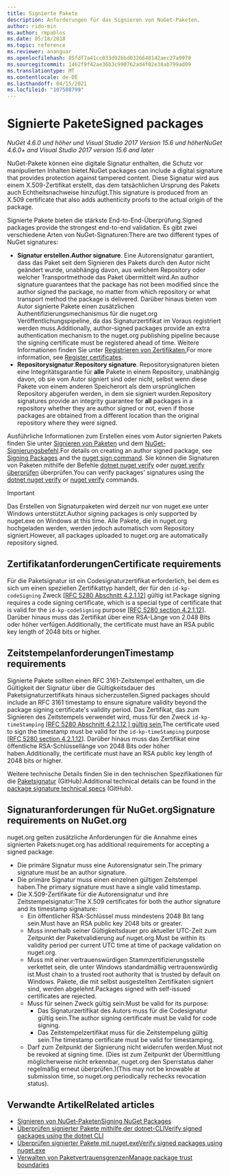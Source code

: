 ```yaml
---
title: Signierte Pakete
description: Anforderungen für das Signieren von NuGet-Paketen.
author: rido-min
ms.author: rmpablos
ms.date: 05/18/2018
ms.topic: reference
ms.reviewer: ananguar
ms.openlocfilehash: 85fdf7a41cc033d92bbd0326648142aec27a9970
ms.sourcegitcommit: 1462f9f42ae36b3c990762ad4f02e38ab799ad09
ms.translationtype: MT
ms.contentlocale: de-DE
ms.lasthandoff: 04/15/2021
ms.locfileid: "107508799"
---
```

# <a name="signed-packages"></a><span data-ttu-id="86245-103">Signierte Pakete</span><span class="sxs-lookup"><span data-stu-id="86245-103">Signed packages</span></span>

<span data-ttu-id="86245-104">*NuGet 4.6.0 und höher und Visual Studio 2017 Version 15.6 und höher*</span><span class="sxs-lookup"><span data-stu-id="86245-104">*NuGet 4.6.0+ and Visual Studio 2017 version 15.6 and later*</span></span>

<span data-ttu-id="86245-105">NuGet-Pakete können eine digitale Signatur enthalten, die Schutz vor manipulierten Inhalten bietet.</span><span class="sxs-lookup"><span data-stu-id="86245-105">NuGet packages can include a digital signature that provides protection against tampered content.</span></span> <span data-ttu-id="86245-106">Diese Signatur wird aus einem X.509-Zertifikat erstellt, das dem tatsächlichen Ursprung des Pakets auch Echtheitsnachweise hinzufügt.</span><span class="sxs-lookup"><span data-stu-id="86245-106">This signature is produced from an X.509 certificate that also adds authenticity proofs to the actual origin of the package.</span></span>

<span data-ttu-id="86245-107">Signierte Pakete bieten die stärkste End-to-End-Überprüfung.</span><span class="sxs-lookup"><span data-stu-id="86245-107">Signed packages provide the strongest end-to-end validation.</span></span> <span data-ttu-id="86245-108">Es gibt zwei verschiedene Arten von NuGet-Signaturen:</span><span class="sxs-lookup"><span data-stu-id="86245-108">There are two different types of NuGet signatures:</span></span>
- <span data-ttu-id="86245-109">**Signatur erstellen.**</span><span class="sxs-lookup"><span data-stu-id="86245-109">**Author signature**.</span></span> <span data-ttu-id="86245-110">Eine Autorensignatur garantiert, dass das Paket seit dem Signieren des Pakets durch den Autor nicht geändert wurde, unabhängig davon, aus welchem Repository oder welcher Transportmethode das Paket übermittelt wird.</span><span class="sxs-lookup"><span data-stu-id="86245-110">An author signature guarantees that the package has not been modified since the author signed the package, no matter from which repository or what transport method the package is delivered.</span></span> <span data-ttu-id="86245-111">Darüber hinaus bieten vom Autor signierte Pakete einen zusätzlichen Authentifizierungsmechanismus für die nuget.org Veröffentlichungspipeline, da das Signaturzertifikat im Voraus registriert werden muss.</span><span class="sxs-lookup"><span data-stu-id="86245-111">Additionally, author-signed packages provide an extra authentication mechanism to the nuget.org publishing pipeline because the signing certificate must be registered ahead of time.</span></span> <span data-ttu-id="86245-112">Weitere Informationen finden Sie unter [Registrieren von Zertifikaten.](#signature-requirements-on-nugetorg)</span><span class="sxs-lookup"><span data-stu-id="86245-112">For more information, see [Register certificates](#signature-requirements-on-nugetorg).</span></span>
- <span data-ttu-id="86245-113">**Repositorysignatur**.</span><span class="sxs-lookup"><span data-stu-id="86245-113">**Repository signature**.</span></span> <span data-ttu-id="86245-114">Repositorysignaturen bieten eine Integritätsgarantie für **alle** Pakete in einem Repository, unabhängig davon, ob sie vom Autor signiert sind oder nicht, selbst wenn diese Pakete von einem anderen Speicherort als dem ursprünglichen Repository abgerufen werden, in dem sie signiert wurden.</span><span class="sxs-lookup"><span data-stu-id="86245-114">Repository signatures provide an integrity guarantee for **all** packages in a repository whether they are author signed or not, even if those packages are obtained from a different location than the original repository where they were signed.</span></span>   

<span data-ttu-id="86245-115">Ausführliche Informationen zum Erstellen eines vom Autor signierten Pakets finden Sie unter [Signieren von Paketen](../create-packages/Sign-a-package.md) und dem [NuGet-Signierungsbefehl](../reference/cli-reference/cli-ref-sign.md).</span><span class="sxs-lookup"><span data-stu-id="86245-115">For details on creating an author signed package, see [Signing Packages](../create-packages/Sign-a-package.md) and the [nuget sign command](../reference/cli-reference/cli-ref-sign.md).</span></span> <span data-ttu-id="86245-116">Sie können die Signaturen von Paketen mithilfe der Befehle [dotnet nuget verify](/dotnet/core/tools/dotnet-nuget-verify) oder [nuget verify überprüfen](../reference/cli-reference/cli-ref-verify.md) überprüfen.</span><span class="sxs-lookup"><span data-stu-id="86245-116">You can verify packages' signatures using the [dotnet nuget verify](/dotnet/core/tools/dotnet-nuget-verify) or [nuget verify](../reference/cli-reference/cli-ref-verify.md) commands.</span></span>

> [!Important]
> <span data-ttu-id="86245-117">Das Erstellen von Signaturpaketen wird derzeit nur von nuget.exe unter Windows unterstützt.</span><span class="sxs-lookup"><span data-stu-id="86245-117">Author signing packages is only supported by nuget.exe on Windows at this time.</span></span> <span data-ttu-id="86245-118">Alle Pakete, die in nuget.org hochgeladen werden, werden jedoch automatisch vom Repository signiert.</span><span class="sxs-lookup"><span data-stu-id="86245-118">However, all packages uploaded to nuget.org are automatically repository signed.</span></span>

## <a name="certificate-requirements"></a><span data-ttu-id="86245-119">Zertifikatanforderungen</span><span class="sxs-lookup"><span data-stu-id="86245-119">Certificate requirements</span></span>

<span data-ttu-id="86245-120">Für die Paketsignatur ist ein Codesignaturzertifikat erforderlich, bei dem es sich um einen speziellen Zertifikattyp handelt, der für den `id-kp-codeSigning` Zweck [[RFC 5280 Abschnitt 4.2.1.12](https://tools.ietf.org/html/rfc5280#section-4.2.1.12)] gültig ist.</span><span class="sxs-lookup"><span data-stu-id="86245-120">Package signing requires a code signing certificate, which is a special type of certificate that is valid for the `id-kp-codeSigning` purpose [[RFC 5280 section 4.2.1.12](https://tools.ietf.org/html/rfc5280#section-4.2.1.12)].</span></span> <span data-ttu-id="86245-121">Darüber hinaus muss das Zertifikat über eine RSA-Länge von 2.048 Bits oder höher verfügen.</span><span class="sxs-lookup"><span data-stu-id="86245-121">Additionally, the certificate must have an RSA public key length of 2048 bits or higher.</span></span>

## <a name="timestamp-requirements"></a><span data-ttu-id="86245-122">Zeitstempelanforderungen</span><span class="sxs-lookup"><span data-stu-id="86245-122">Timestamp requirements</span></span>

<span data-ttu-id="86245-123">Signierte Pakete sollten einen RFC 3161-Zeitstempel enthalten, um die Gültigkeit der Signatur über die Gültigkeitsdauer des Paketsignaturzertifikats hinaus sicherzustellen.</span><span class="sxs-lookup"><span data-stu-id="86245-123">Signed packages should include an RFC 3161 timestamp to ensure signature validity beyond the package signing certificate's validity period.</span></span> <span data-ttu-id="86245-124">Das Zertifikat, das zum Signieren des Zeitstempels verwendet wird, muss für den Zweck `id-kp-timeStamping` [[RFC 5280 Abschnitt 4.2.1.12 ] gültig sein.](https://tools.ietf.org/html/rfc5280#section-4.2.1.12)</span><span class="sxs-lookup"><span data-stu-id="86245-124">The certificate used to sign the timestamp must be valid for the `id-kp-timeStamping` purpose [[RFC 5280 section 4.2.1.12](https://tools.ietf.org/html/rfc5280#section-4.2.1.12)].</span></span> <span data-ttu-id="86245-125">Darüber hinaus muss das Zertifikat eine öffentliche RSA-Schlüssellänge von 2048 Bits oder höher haben.</span><span class="sxs-lookup"><span data-stu-id="86245-125">Additionally, the certificate must have an RSA public key length of 2048 bits or higher.</span></span>

<span data-ttu-id="86245-126">Weitere technische Details finden Sie in den technischen Spezifikationen für die [Paketsignatur](https://github.com/NuGet/Home/wiki/Package-Signatures-Technical-Details) (GitHub).</span><span class="sxs-lookup"><span data-stu-id="86245-126">Additional technical details can be found in the [package signature technical specs](https://github.com/NuGet/Home/wiki/Package-Signatures-Technical-Details) (GitHub).</span></span>

## <a name="signature-requirements-on-nugetorg"></a><span data-ttu-id="86245-127">Signaturanforderungen für NuGet.org</span><span class="sxs-lookup"><span data-stu-id="86245-127">Signature requirements on NuGet.org</span></span>

<span data-ttu-id="86245-128">nuget.org gelten zusätzliche Anforderungen für die Annahme eines signierten Pakets:</span><span class="sxs-lookup"><span data-stu-id="86245-128">nuget.org has additional requirements for accepting a signed package:</span></span>

- <span data-ttu-id="86245-129">Die primäre Signatur muss eine Autorensignatur sein.</span><span class="sxs-lookup"><span data-stu-id="86245-129">The primary signature must be an author signature.</span></span>
- <span data-ttu-id="86245-130">Die primäre Signatur muss einen einzelnen gültigen Zeitstempel haben.</span><span class="sxs-lookup"><span data-stu-id="86245-130">The primary signature must have a single valid timestamp.</span></span>
- <span data-ttu-id="86245-131">Die X.509-Zertifikate für die Autorensignatur und ihre Zeitstempelsignatur:</span><span class="sxs-lookup"><span data-stu-id="86245-131">The X.509 certificates for both the author signature and its timestamp signature:</span></span>
  - <span data-ttu-id="86245-132">Ein öffentlicher RSA-Schlüssel muss mindestens 2048 Bit lang sein.</span><span class="sxs-lookup"><span data-stu-id="86245-132">Must have an RSA public key 2048 bits or greater.</span></span>
  - <span data-ttu-id="86245-133">Muss innerhalb seiner Gültigkeitsdauer pro aktueller UTC-Zeit zum Zeitpunkt der Paketvalidierung auf nuget.org.</span><span class="sxs-lookup"><span data-stu-id="86245-133">Must be within its validity period per current UTC time at time of package validation on nuget.org.</span></span>
  - <span data-ttu-id="86245-134">Muss mit einer vertrauenswürdigen Stammzertifizierungsstelle verkettet sein, die unter Windows standardmäßig vertrauenswürdig ist.</span><span class="sxs-lookup"><span data-stu-id="86245-134">Must chain to a trusted root authority that is trusted by default on Windows.</span></span> <span data-ttu-id="86245-135">Pakete, die mit selbst ausgestellten Zertifikaten signiert sind, werden abgelehnt.</span><span class="sxs-lookup"><span data-stu-id="86245-135">Packages signed with self-issued certificates are rejected.</span></span>
  - <span data-ttu-id="86245-136">Muss für seinen Zweck gültig sein:</span><span class="sxs-lookup"><span data-stu-id="86245-136">Must be valid for its purpose:</span></span> 
    - <span data-ttu-id="86245-137">Das Signaturzertifikat des Autors muss für die Codesignatur gültig sein.</span><span class="sxs-lookup"><span data-stu-id="86245-137">The author signing certificate must be valid for code signing.</span></span>
    - <span data-ttu-id="86245-138">Das Zeitstempelzertifikat muss für die Zeitstempelung gültig sein.</span><span class="sxs-lookup"><span data-stu-id="86245-138">The timestamp certificate must be valid for timestamping.</span></span>
  - <span data-ttu-id="86245-139">Darf zum Zeitpunkt der Signierung nicht widerrufen werden.</span><span class="sxs-lookup"><span data-stu-id="86245-139">Must not be revoked at signing time.</span></span> <span data-ttu-id="86245-140">(Dies ist zum Zeitpunkt der Übermittlung möglicherweise nicht erkennbar, nuget.org den Sperrstatus daher regelmäßig erneut überprüfen.)</span><span class="sxs-lookup"><span data-stu-id="86245-140">(This may not be knowable at submission time, so nuget.org periodically rechecks revocation status).</span></span>
  
  
## <a name="related-articles"></a><span data-ttu-id="86245-141">Verwandte Artikel</span><span class="sxs-lookup"><span data-stu-id="86245-141">Related articles</span></span>

- [<span data-ttu-id="86245-142">Signieren von NuGet-Paketen</span><span class="sxs-lookup"><span data-stu-id="86245-142">Signing NuGet Packages</span></span>](../create-packages/Sign-a-Package.md)
- [<span data-ttu-id="86245-143">Überprüfen signierter Pakete mithilfe der dotnet-CLI</span><span class="sxs-lookup"><span data-stu-id="86245-143">Verify signed packages using the dotnet CLI</span></span>](/dotnet/core/tools/dotnet-nuget-verify)
- [<span data-ttu-id="86245-144">Überprüfen signierter Pakete mit nuget.exe</span><span class="sxs-lookup"><span data-stu-id="86245-144">Verify signed packages using nuget.exe</span></span>](../reference/cli-reference/cli-ref-verify.md)
- [<span data-ttu-id="86245-145">Verwalten von Paketvertrauensgrenzen</span><span class="sxs-lookup"><span data-stu-id="86245-145">Manage package trust boundaries</span></span>](../consume-packages/installing-signed-packages.md)
